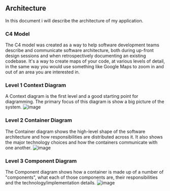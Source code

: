 ## Architecture
In this document i will describe the architecture of my application.

### C4 Model
The C4 model was created as a way to help software development teams describe and communicate software architecture, both during up-front design sessions and when retrospectively documenting an existing codebase. It's a way to create maps of your code, at various levels of detail, in the same way you would use something like Google Maps to zoom in and out of an area you are interested in.

### Level 1 Context Diagram
A Context diagram is the first level and a good starting point for diagramming. 
The primary focus of this diagram is show a big picture of the system.
![image](https://user-images.githubusercontent.com/99720686/173348300-39df0d73-45d7-465b-87ed-70b64b091359.png)

### Level 2 Container Diagram
The Container diagram shows the high-level shape of the software architecture and how responsibilities are distributed across it. It also shows the major technology choices and how the containers communicate with one another.
![image](https://user-images.githubusercontent.com/99720686/173348399-142e37b5-38e0-41b4-b62a-6669db4b39bc.png)

### Level 3 Component Diagram
The Component diagram shows how a container is made up of a number of "components", what each of those components are, their responsibilities and the technology/implementation details.
![image](https://user-images.githubusercontent.com/99720686/173348453-7a89cd4e-7cee-4ffc-9a67-22241a174d67.png)
